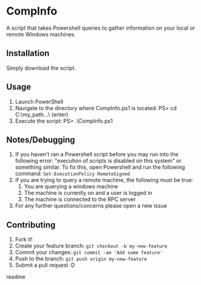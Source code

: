 <snippet>
  <content>
  
# CompInfo
A script that takes Powershell queries to gather information on your local or remote Windows machines.

## Installation
Simply download the script.

## Usage
1. Launch PowerShell
2. Navigate to the directory where CompInfo.ps1 is located: PS> cd C:\my_path\...\ (enter)
3. Execute the script: PS> .\CompInfo.ps1

## Notes/Debugging
1. If you haven't ran a Powershell script before you may run into the following error:
   "execution of scripts is disabled on this system" or something similar.
   To fix this, open Powershell and run the following command: 
   `Set-ExecutionPolicy RemoteSigned`
2. If you are trying to query a remote machine, the following must be true:
   1) You are querying a windows machine
   2) The machine is currently on and a user is logged in
   3) The machine is connected to the RPC server
3. For any further questions/concerns please open a new issue

## Contributing
1. Fork it!
2. Create your feature branch: `git checkout -b my-new-feature`
3. Commit your changes: `git commit -am 'Add some feature'`
4. Push to the branch: `git push origin my-new-feature`
5. Submit a pull request :D

</content>
  <tabTrigger>readme</tabTrigger>
</snippet>
